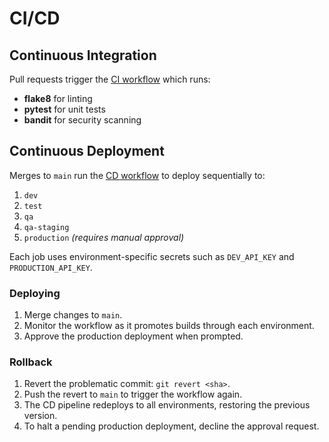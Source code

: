 # CI/CD

## Continuous Integration
Pull requests trigger the [CI workflow](../.github/workflows/ci.yml) which runs:
- **flake8** for linting
- **pytest** for unit tests
- **bandit** for security scanning

## Continuous Deployment
Merges to `main` run the [CD workflow](../.github/workflows/cd.yml) to deploy sequentially to:
1. `dev`
2. `test`
3. `qa`
4. `qa-staging`
5. `production` *(requires manual approval)*

Each job uses environment-specific secrets such as `DEV_API_KEY` and `PRODUCTION_API_KEY`.

### Deploying
1. Merge changes to `main`.
2. Monitor the workflow as it promotes builds through each environment.
3. Approve the production deployment when prompted.

### Rollback
1. Revert the problematic commit: `git revert <sha>`.
2. Push the revert to `main` to trigger the workflow again.
3. The CD pipeline redeploys to all environments, restoring the previous version.
4. To halt a pending production deployment, decline the approval request.
